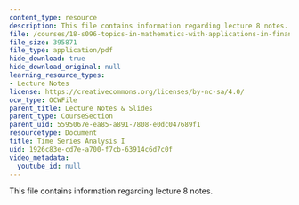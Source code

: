 ```yaml
---
content_type: resource
description: This file contains information regarding lecture 8 notes.
file: /courses/18-s096-topics-in-mathematics-with-applications-in-finance-fall-2013/1926c83ecd7ea700f7cb63914c6d7c0f_MIT18_S096F13_lecnote8.pdf
file_size: 395871
file_type: application/pdf
hide_download: true
hide_download_original: null
learning_resource_types:
- Lecture Notes
license: https://creativecommons.org/licenses/by-nc-sa/4.0/
ocw_type: OCWFile
parent_title: Lecture Notes & Slides
parent_type: CourseSection
parent_uid: 5595067e-ea85-a891-7808-e0dc047689f1
resourcetype: Document
title: Time Series Analysis I
uid: 1926c83e-cd7e-a700-f7cb-63914c6d7c0f
video_metadata:
  youtube_id: null
---
```

This file contains information regarding lecture 8 notes.